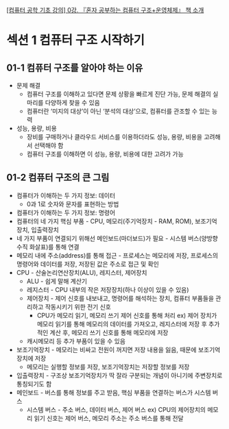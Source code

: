 [[컴퓨터 공학 기초 강의] 0강. 『혼자 공부하는 컴퓨터 구조+운영체제』 책 소개](https://www.youtube.com/watch?v=bls_GjX-4U8&list=PLVsNizTWUw7FCS83JhC1vflK8OcLRG0Hl&index=1)

# 섹션 1 컴퓨터 구조 시작하기

## 01-1 컴퓨터 구조를 알아야 하는 이유

- 문제 해결
  - 컴퓨터 구조를 이해하고 있다면 문제 상황을 빠르게 진단 가능, 문제 해결의 실마리를 다양하게 찾을 수 있음
  - 컴퓨터란 ‘미지의 대상’이 아닌 ‘분석의 대상’으로, 컴퓨터를 관조할 수 있는 능력
- 성능, 용량, 비용
  - 장비를 구매하거나 클라우드 서비스를 이용하더라도 성능, 용량, 비용을 고려해서 선택해야 함
  - 컴퓨터 구조를 이해하면 이 성능, 용량, 비용에 대한 고려가 가능

## 01-2 컴퓨터 구조의 큰 그림

- 컴퓨터가 이해하는 두 가지 정보: 데이터
  - 0과 1로 숫자와 문자를 표현하는 방법
- 컴퓨터가 이해하는 두 가지 정보: 명령어
- 컴퓨터의 네 가지 핵심 부품 - CPU, 메모리(주기억장치 - RAM, ROM), 보조기억장치, 입출력장치
- 네 가지 부품이 연결되기 위해선 메인보드(마더보드)가 필요 - 시스템 버스(양방향 수직 화살표)를 통해 연결
- 메모리 내에 주소(address)를 통해 접근 - 프로세스는 메모리에 저장, 프로세스의 명령어와 데이터를 저장, 저장된 값은 주소로 접근 및 확인
- CPU - 산술논리연산장치(ALU), 레지스터, 제어장치
  - ALU - 쉽게 말해 계산기
  - 레지스터 - CPU 내부의 작은 저장장치(하나 이상이 있을 수 있음)
  - 제어장치 - 제어 신호를 내보내고, 명령어를 해석하는 장치, 컴퓨터 부품들을 관리하고 작동시키기 위한 전기 신호
    - CPU가 메모리 읽기, 메모리 쓰기 제어 신호를 통해 처리 ex) 제어 장치가 메모리 읽기를 통해 메모리의 데이터를 가져오고, 레지스터에 저장 후 추가적인 계산 후, 메모리 쓰기 신호를 통해 메모리에 저장
  - 캐시메모리 등 추가 부품이 있을 수 있음
- 보조기억장치 - 메모리는 비싸고 전원이 꺼지면 저장 내용을 잃음, 때문에 보조기억장치에 저장
  - 메모리는 실행할 정보를 저장, 보조기억장치는 저장할 정보를 저장
- 입출력장치 - 구조상 보조기억장치가 딱 잘라 구분되는 개념이 아니기에 주변장치로 통칭되기도 함
- 메인보드 - 버스를 통해 정보를 주고 받음, 핵심 부품을 연결하는 버스가 시스템 버스
  - 시스템 버스 - 주소 버스, 데이터 버스, 제어 버스 ex) CPU의 제어장치의 메모리 읽기 신호는 제어 버스, 메모리 주소는 주소 버스를 통해 전달
